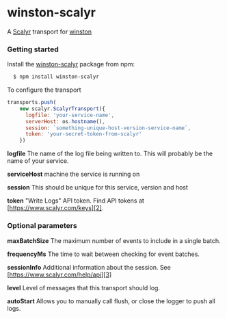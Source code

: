 # winston-scalyr

A [Scalyr][0] transport for [winston][1]

### Getting started

Install the [winston-scalyr](https://www.npmjs.com/package/winston-scalyr) package from npm:

``` bash
  $ npm install winston-scalyr
```

To configure the transport

```javascript
transports.push(
    new scalyr.ScalyrTransport({
      logfile: 'your-service-name',
      serverHost: os.hostname(),
      session: `something-unique-host-version-service-name`,
      token: 'your-secret-token-from-scalyr'
    })
```
**logfile** The name of the log file being written to. This will probably be the name of your service.

**serviceHost** machine the service is running on

**session** This should be unique for this service, version and host

**token** "Write Logs" API token. Find API tokens at [https://www.scalyr.com/keys][2].

### Optional parameters

**maxBatchSize** The maximum number of events to include in a single batch.

**frequencyMs** The time to wait between checking for event batches.

**sessionInfo** Additional information about the session. See [https://www.scalyr.com/help/api][3]

**level** Level of messages that this transport should log.

**autoStart** Allows you to manually call flush, or close the logger to push all logs.

[0]: https://www.scalyr.com
[1]: https://github.com/flatiron/winston
[2]: https://www.scalyr.com/keys
[3]: https://www.scalyr.com/help/api
